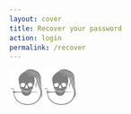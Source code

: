 ```yaml
---
layout: cover
title: Recover your password
action: login
permalink: /recover
---
```

<div id="login" class="loginbox" data-panel="recover">
    <img src="/img/logo/spinner.svg" alt="Loading...">
</div>
